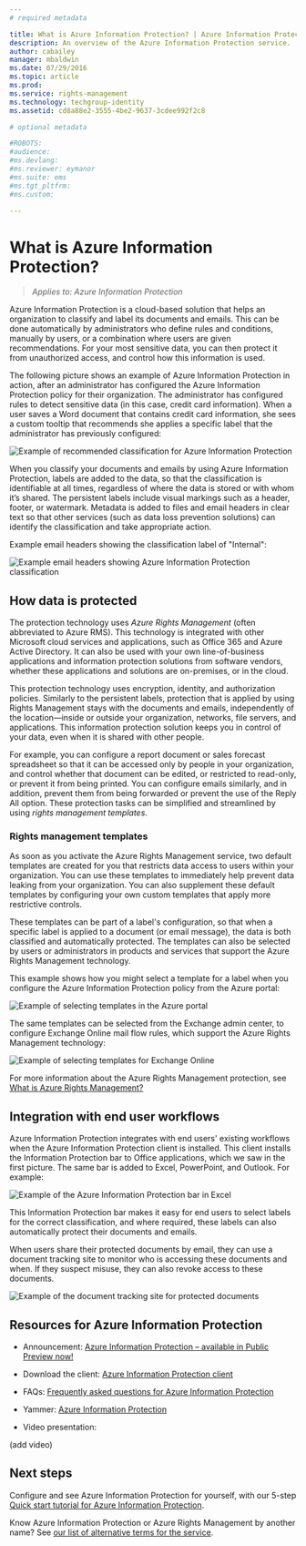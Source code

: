 ```yaml
---
# required metadata

title: What is Azure Information Protection? | Azure Information Protection
description: An overview of the Azure Information Protection service.
author: cabailey
manager: mbaldwin
ms.date: 07/29/2016
ms.topic: article
ms.prod:
ms.service: rights-management
ms.technology: techgroup-identity
ms.assetid: cd8a88e2-3555-4be2-9637-3cdee992f2c8

# optional metadata

#ROBOTS:
#audience:
#ms.devlang:
#ms.reviewer: eymanor
#ms.suite: ems
#ms.tgt_pltfrm:
#ms.custom:

---
```


# What is Azure Information Protection?

>*Applies to: Azure Information Protection*

Azure Information Protection is a cloud-based solution that helps an organization to classify and label its documents and emails. This can be done automatically by administrators who define rules and conditions, manually by users, or a combination where users are given recommendations. For your most sensitive data, you can then protect it from unauthorized access, and control how this information is used.

The following picture shows an example of Azure Information Protection in action, after an administrator has configured the Azure Information Protection policy for their organization. The administrator has configured rules to detect sensitive data (in this case, credit card information). When a user saves a Word document that contains credit card information, she sees a custom tooltip that recommends she applies a specific label that the administrator has previously configured:

![Example of recommended classification for Azure Information Protection](../media/info-protect-recommend-callouts.png)

When you classify your documents and emails by using Azure Information Protection, labels are added to the data, so that the classification is identifiable at all times, regardless of where the data is stored or with whom it’s shared. The persistent labels include visual markings such as a header, footer, or watermark. Metadata is added to files and email headers in clear text so that other services (such as data loss prevention solutions) can identify the classification and take appropriate action. 

Example email headers showing the classification label of "Internal":

![Example email headers showing Azure Information Protection classification](../media/email-headers-infoprotect.png)


## How data is protected

The protection technology uses *Azure Rights Management* (often abbreviated to Azure RMS). This technology is integrated with other Microsoft cloud services and applications, such as Office 365 and Azure Active Directory. It can also be used with your own line-of-business applications and information protection solutions from software vendors, whether these applications and solutions are on-premises, or in the cloud.

This protection technology uses encryption, identity, and authorization policies. Similarly to the persistent labels, protection that is applied by using Rights Management stays with the documents and emails, independently of the location—inside or outside your organization, networks, file servers, and applications. This information protection solution keeps you in control of your data, even when it is shared with other people.

For example, you can configure a report document or sales forecast spreadsheet so that it can be accessed only by people in your organization, and control whether that document can be edited, or restricted to read-only, or prevent it from being printed. You can configure emails similarly, and in addition, prevent them from being forwarded or prevent the use of the Reply All option. These protection tasks can be simplified and streamlined by using *rights management templates*.

### Rights management templates

As soon as you activate the Azure Rights Management service, two default templates are created for you that restricts data access to users within your organization. You can use these templates to immediately help prevent data leaking from your organization. You can also supplement these default templates by configuring your own custom templates that apply more restrictive controls.

These templates can be part of a label's configuration, so that when a specific label is applied to a document (or email message), the data is both classified and automatically protected. The templates can also be selected by users or administrators in products and services that support the Azure Rights Management technology.

This example shows how you might select a template for a label when you configure the Azure Information Protection policy from the Azure portal:

![Example of selecting templates in the Azure portal](../media/templates-infoprotection-callouts.png)

The same templates can be selected from the Exchange admin center, to configure Exchange Online mail flow rules, which support the Azure Rights Management technology:

![Example of selecting templates for Exchange Online](../media/templates-exchangeonline-callouts.png)

For more information about the Azure Rights Management protection, see [What is Azure Rights Management?](what-is-azure-rms.md)

## Integration with end user workflows

Azure Information Protection integrates with end users' existing workflows when the Azure Information Protection client is installed. This client installs the Information Protection bar to Office applications, which we saw in the first picture. The same bar is added to Excel, PowerPoint, and Outlook. For example:

![Example of the Azure Information Protection bar in Excel](../media/excel2013-infoprotect-bar2.png)

This Information Protection bar makes it easy for end users to select labels for the correct classification, and where required, these labels can also automatically protect their documents and emails.

When users share their protected documents by email, they can use a document tracking site to monitor who is accessing these documents and when. If they suspect misuse, they can also revoke access to these documents.

![Example of the document tracking site for protected documents](../media/doc-tracking-site.png)


## Resources for Azure Information Protection

- Announcement: [Azure Information Protection – available in Public Preview now!](https://blogs.technet.microsoft.com/enterprisemobility/2016/07/12/azure-information-protection-public-preview-available-now/)

- Download the client: [Azure Information Protection client](https://www.microsoft.com/en-us/download/details.aspx?id=53018)

- FAQs: [Frequently asked questions for Azure Information Protection](../get-started/faqs.md)

- Yammer: [Azure Information Protection](https://www.yammer.com/askipteam/#/threads/inGroup?type=in_group&feedId=8652489&view=all)

- Video presentation:

(add video)

## Next steps

Configure and see Azure Information Protection for yourself, with our 5-step [Quick start tutorial for Azure Information Protection](../get-started/infoprotect-quick-start-tutorial.md).

Know Azure Information Protection or Azure Rights Management by another name? See [our list of alternative terms for the service](azure-rms-aka.md).